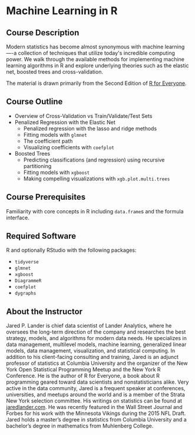 <!-- README.md is generated from README.Rmd. Please edit that file -->
Machine Learning in R
=====================

Course Description
------------------

Modern statistics has become almost synonymous with machine learning—-a collection of techniques that utilize today's incredible computing power. We walk through the available methods for implementing machine learning algorithms in R and explore underlying theories such as the elastic net, boosted trees and cross-validation.

The material is drawn primarily from the Second Edition of [R for Everyone](https://www.jaredlander.com/r-for-everyone/).

Course Outline
--------------

-   Overview of Cross-Validation vs Train/Validate/Test Sets
-   Penalized Regression with the Elastic Net
    -   Penalized regression with the lasso and ridge methods
    -   Fitting models with `glmnet`
    -   The coefficient path
    -   Visualizing coefficients with `coefplot`
-   Boosted Trees
    -   Predicting classifications (and regression) using recursive partitioning
    -   Fitting models with `xgboost`
    -   Making compelling visualizations with `xgb.plot.multi.trees`

Course Prerequisites
--------------------

Familiarity with core concepts in R including `data.frame`s and the formula interface.

Required Software
-----------------

R and optionally RStudio with the following packages:

-   `tidyverse`
-   `glmnet`
-   `xgboost`
-   `DiagrammeR`
-   `coefplot`
-   `dygraphs`

About the Instructor
--------------------

Jared P. Lander is chief data scientist of Lander Analytics, where he oversees the long-term direction of the company and researches the best strategy, models, and algorithms for modern data needs. He specializes in data management, multilevel models, machine learning, generalized linear models, data management, visualization, and statistical computing. In addition to his client-facing consulting and training, Jared is an adjunct professor of statistics at Columbia University and the organizer of the New York Open Statistical Programming Meetup and the New York R Conference. He is the author of R for Everyone, a book about R programming geared toward data scientists and nonstatisticians alike. Very active in the data community, Jared is a frequent speaker at conferences, universities, and meetups around the world and is a member of the Strata New York selection committee. His writings on statistics can be found at [jaredlander.com](www.jaredlander.com). He was recently featured in the Wall Street Journal and Forbes for his work with the Minnesota Vikings during the 2015 NFL Draft. Jared holds a master’s degree in statistics from Columbia University and a bachelor’s degree in mathematics from Muhlenberg College.
